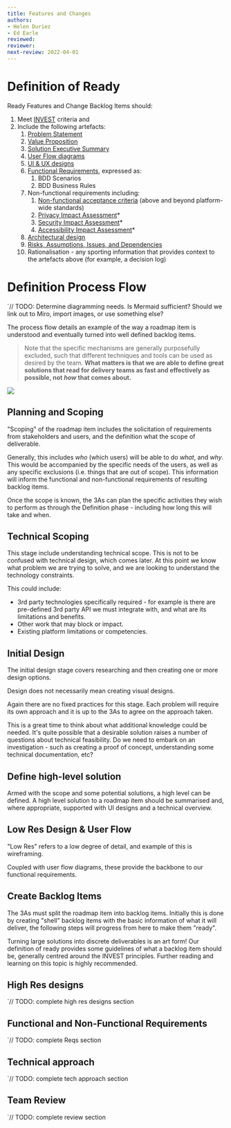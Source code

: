 ```yaml
---
title: Features and Changes
authors: 
- Helen Duriez
- Ed Earle
reviewed: 
reviewer:
next-review: 2022-04-01
---
```


# Definition of Ready 

Ready Features and Change Backlog Items should:

1. Meet [INVEST](https://www.agilealliance.org/glossary/invest/) criteria and 
1. Include the following artefacts:
    1. [Problem Statement](/4.-Backlog-Management/3-Amigos-&-Readying-Backlog-Items/Problem,-Value,-Solution-Statements)
    1. [Value Proposition](/4.-Backlog-Management/3-Amigos-&-Readying-Backlog-Items/Problem,-Value,-Solution-Statements)
    1. [Solution Executive Summary](/4.-Backlog-Management/3-Amigos-&-Readying-Backlog-Items/Problem,-Value,-Solution-Statements)
    1. [User Flow diagrams](/4.-Backlog-Management/3-Amigos-&-Readying-Backlog-Items/User-Flow-Diagrams)
    1. [UI & UX designs](/4.-Backlog-Management/3-Amigos-&-Readying-Backlog-Items/UI-&-UX-Designs)
    1. [Functional Requirements](/4.-Backlog-Management/3-Amigos-&-Readying-Backlog-Items/Functional-Requirements-with-BDD), expressed as:
        1. BDD Scenarios
        1. BDD Business Rules
    1. Non-functional requirements including:
        1. [Non-functional acceptance criteria](/4.-Backlog-Management/3-Amigos-&-Readying-Backlog-Items/Non%2DFunctional-Requirements) (above and beyond platform-wide standards)
        1. [Privacy Impact Assessment](/4.-Backlog-Management/3-Amigos-&-Readying-Backlog-Items/Privacy-Impact-Assessments)*
        1. [Security Impact Assessment](/4.-Backlog-Management/3-Amigos-&-Readying-Backlog-Items/Security-Impact-Assessment)*
        1. [Accessibility Impact Assessment](/4.-Backlog-Management/3-Amigos-&-Readying-Backlog-Items/Accessibility-Impact-Assessment)*
    1. [Architectural design]()
    1. [Risks, Assumptions, Issues, and Dependencies](/4.-Backlog-Management/3-Amigos-&-Readying-Backlog-Items/Risk,-Assumptions,-Issues,-&-Dependencies)
    1. Rationalisation - any sporting information that provides context to the artefacts above (for example, a decision log)





# Definition Process Flow
`// TODO:  Determine diagramming needs. Is Mermaid sufficient? Should we link out to Miro, import images, or use something else?

The process flow details an example of the way a roadmap item is understood and eventually turned into well defined backlog items. 

> Note that the specific mechanisms are generally purposefully excluded, such that different techniques and tools can be used as desired by the team. **What matters is that we are able to define great solutions that read for delivery teams as fast and effectively as possible, not _how_ that comes about.**

[![](https://mermaid.ink/img/eyJjb2RlIjoiZ3JhcGggTFI7XG5BW0NyZWF0ZSAzIEFtaWdvc10tLT5CW1BsYW5uaW5nIGFuZCBTY29waW5nXVxuc3ViZ3JhcGggXCJSb2FkbWFwIERlZmluaXRpb25cIlxuQi0tPkNbSW5pdGlhbCBEZXNpZ25dXG5CLS0-RFtUZWNobmljYWwgU2NvcGluZ11cbkQtLT5Fe1N1ZmZpY2llbnQgPGJyPiBLbm93bGVkZ2U_fVxuQy0tPkVcbkUtLT58WWVzfEZbRGVmaW5lIGhpZ2gtbGV2ZWwgPGJyPiBzb2x1dGlvbl1cbmVuZFxuRS0tPnxOb3xYKChDcmVhdGUgPGJyPiBLbm93bGVkZ2UgPGJyPiBBY3F1aXNpdGlvbiA8YnI-IEl0ZW0pKVxuWC0tPkVcbnN1YmdyYXBoIFwiQmFja2xvZyBEZWZpbml0aW9uXCJcbkYtLT5HW0xvdyBSZXMgRGVzaWduIDxicj4gJiBVc2VyIEZsb3ddXG5HLS0-SFtDcmVhdGUgQmFja2xvZyBJdGVtc11cbkgtLT5JW1RlY2huaWNhbCBhcHByb2FjaF1cbkgtLT5KW0hpZ2ggcmVzIGRlc2lnbnNdXG5ILS0-S1tGdW5jdGlvbmFsIDxicj4gYW5kIE5vbi1GdW5jdGlvbmFsIDxicj4gUmVxdWlyZW1lbnRzXVxuSS0tPkxbVGVhbSBSZXZpZXddXG5KLS0-TFxuSy0tPkxcbkwtLT5Ne1JlYWR5P31cbk0tLT58Tm98SFxuZW5kXG5NLS0-fFllc3xOKChBZGQgdG8gQmFja2xvZykpIiwibWVybWFpZCI6eyJ0aGVtZSI6ImRhcmsifSwidXBkYXRlRWRpdG9yIjp0cnVlLCJhdXRvU3luYyI6dHJ1ZSwidXBkYXRlRGlhZ3JhbSI6ZmFsc2V9)](https://mermaid.live/edit#eyJjb2RlIjoiZ3JhcGggTFI7XG5BW0NyZWF0ZSAzIEFtaWdvc10tLT5CW1BsYW5uaW5nIGFuZCBTY29waW5nXVxuc3ViZ3JhcGggXCJSb2FkbWFwIERlZmluaXRpb25cIlxuQi0tPkNbSW5pdGlhbCBEZXNpZ25dXG5CLS0-RFtUZWNobmljYWwgU2NvcGluZ11cbkQtLT5Fe1N1ZmZpY2llbnQgPGJyPiBLbm93bGVkZ2U_fVxuQy0tPkVcbkUtLT58WWVzfEZbRGVmaW5lIGhpZ2gtbGV2ZWwgPGJyPiBzb2x1dGlvbl1cbmVuZFxuRS0tPnxOb3xYKChDcmVhdGUgPGJyPiBLbm93bGVkZ2UgPGJyPiBBY3F1aXNpdGlvbiA8YnI-IEl0ZW0pKVxuWC0tPkVcbnN1YmdyYXBoIFwiQmFja2xvZyBEZWZpbml0aW9uXCJcbkYtLT5HW0xvdyBSZXMgRGVzaWduIDxicj4gJiBVc2VyIEZsb3ddXG5HLS0-SFtDcmVhdGUgQmFja2xvZyBJdGVtc11cbkgtLT5JW1RlY2huaWNhbCBhcHByb2FjaF1cbkgtLT5KW0hpZ2ggcmVzIGRlc2lnbnNdXG5ILS0-S1tGdW5jdGlvbmFsIDxicj4gYW5kIE5vbi1GdW5jdGlvbmFsIDxicj4gUmVxdWlyZW1lbnRzXVxuSS0tPkxbVGVhbSBSZXZpZXddXG5KLS0-TFxuSy0tPkxcbkwtLT5Ne1JlYWR5P31cbk0tLT58Tm98SFxuZW5kXG5NLS0-fFllc3xOKChBZGQgdG8gQmFja2xvZykpIiwibWVybWFpZCI6IntcbiAgXCJ0aGVtZVwiOiBcImRhcmtcIlxufSIsInVwZGF0ZUVkaXRvciI6dHJ1ZSwiYXV0b1N5bmMiOnRydWUsInVwZGF0ZURpYWdyYW0iOmZhbHNlfQ)



## Planning and Scoping
"Scoping" of the roadmap item includes the solicitation of requirements from stakeholders and users, and the definition what the scope of deliverable. 

Generally, this includes _who_ (which users) will be able to do _what_, and _why_. This would be accompanied by the specific needs of the users, as well as any specific exclusions (i.e. things that are out of scope). This information will inform the functional and non-functional requirements of resulting backlog items.

Once the scope is known, the 3As can plan the specific activities they wish to perform as through the Definition phase - including how long this will take and when.

## Technical Scoping
This stage include understanding technical scope. This is not to be confused with technical design, which comes later. At this point we know what problem we are trying to solve, and we are looking to understand the technology constraints. 

This could include:
- 3rd party technologies specifically required - for example is there are pre-defined 3rd party API we must integrate with, and what are its limitations and benefits.
- Other work that may block or impact.
- Existing platform limitations or competencies.

## Initial Design
The initial design stage covers researching and then creating one or more design options. 

Design does not necessarily mean creating visual designs.

Again there are no fixed practices for this stage. Each problem will require its own approach and it is up to the 3As to agree on the approach taken.

This is a great time to think about what additional knowledge could be needed. It's quite possible that a desirable solution raises a number of questions about technical feasibility. Do we need to embark on an investigation - such as creating a proof of concept, understanding some technical documentation, etc?

## Define high-level solution
Armed with the scope and some potential solutions, a high level can be defined. A high level solution to a roadmap item should be summarised and, where appropriate, supported with UI designs and a technical overview.

## Low Res Design & User Flow
"Low Res" refers to a low degree of detail, and example of this is wireframing.

Coupled with user flow diagrams, these provide the backbone to our functional requirements.

## Create Backlog Items
The 3As must split the roadmap item into backlog items. Initially this is done by creating "shell" backlog items with the basic information of what it will deliver, the following steps will progress from here to make them "ready".

Turning large solutions into discrete deliverables is an art form! Our definition of ready provides some guidelines of what a backlog item should be, generally centred around the INVEST principles. Further reading and learning on this topic is highly recommended. 

## High Res designs
`// TODO:  complete high res designs section

## Functional and Non-Functional Requirements
`// TODO:  complete Reqs section

## Technical approach
`// TODO:  complete tech approach section

## Team Review
`// TODO:  complete review section